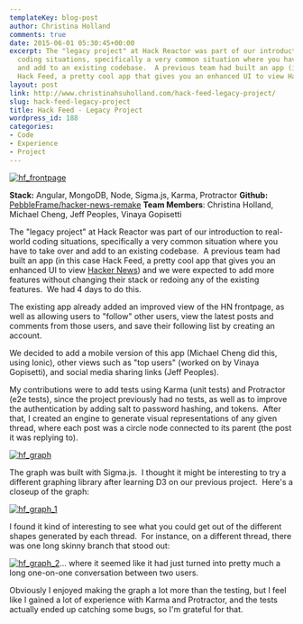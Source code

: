 ```yaml
---
templateKey: blog-post
author: Christina Holland
comments: true
date: 2015-06-01 05:30:45+00:00
excerpt: The "legacy project" at Hack Reactor was part of our introduction to real-world
  coding situations, specifically a very common situation where you have to take over
  and add to an existing codebase.  A previous team had built an app (in this case
  Hack Feed, a pretty cool app that gives you an enhanced UI to view Hacker News)...
layout: post
link: http://www.christinahsuholland.com/hack-feed-legacy-project/
slug: hack-feed-legacy-project
title: Hack Feed - Legacy Project
wordpress_id: 188
categories:
- Code
- Experience
- Project
---
```


[![hf_frontpage](/img/2015/06/hf_frontpage.png)](/img/2015/06/hf_frontpage.png)




**Stack:** Angular, MongoDB, Node, Sigma.js, Karma, Protractor
**Github:** [PebbleFrame/hacker-news-remake](https://github.com/PebbleFrame/hacker-news-remake)
**Team Members**: Christina Holland, Michael Cheng,
Jeff Peoples, Vinaya Gopisetti




The "legacy project" at Hack Reactor was part of our introduction to real-world coding situations, specifically a very common situation where you have to take over and add to an existing codebase.  A previous team had built an app (in this case Hack Feed, a pretty cool app that gives you an enhanced UI to view [Hacker News](https://news.ycombinator.com/newest)) and we were expected to add more features without changing their stack or redoing any of the existing features.  We had 4 days to do this.




The existing app already added an improved view of the HN frontpage, as well as allowing users to "follow" other users, view the latest posts and comments from those users, and save their following list by creating an account.




We decided to add a mobile version of this app (Michael Cheng did this, using Ionic), other views such as "top users" (worked on by Vinaya Gopisetti), and social media sharing links (Jeff Peoples).




My contributions were to add tests using Karma (unit tests) and Protractor (e2e tests), since the project previously had no tests, as well as to improve the authentication by adding salt to password hashing, and tokens.  After that, I created an engine to generate visual representations of any given thread, where each post was a circle node connected to its parent (the post it was replying to).




[![hf_graph](/img/2015/06/hf_graph.png)](/img/2015/06/hf_graph.png)




The graph was built with Sigma.js.  I thought it might be interesting to try a different graphing library after learning D3 on our previous project.  Here's a closeup of the graph:




[![hf_graph_1](/img/2015/06/hf_graph_1.png)](/img/2015/06/hf_graph_1.png)




I found it kind of interesting to see what you could get out of the different shapes generated by each thread.  For instance, on a different thread, there was one long skinny branch that stood out:




[![hf_graph_2](/img/2015/06/hf_graph_2.png)](/img/2015/06/hf_graph_2.png)... where it seemed like it had just turned into pretty much a long one-on-one conversation between two users.




Obviously I enjoyed making the graph a lot more than the testing, but I feel like I gained a lot of experience with Karma and Protractor, and the tests actually ended up catching some bugs, so I'm grateful for that.
